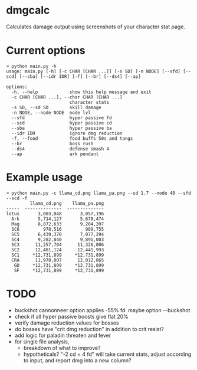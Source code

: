 # dmgcalc

Calculates damage output using screenshots of your character stat page.

# Current options
```
➜ python main.py -h                                                            
usage: main.py [-h] [-c CHAR [CHAR ...]] [-s SD] [-n NODE] [--sfd] [--scd] [--sba] [--idr IDR] [-f] [--br] [--ds4] [--ap]

options:
  -h, --help            show this help message and exit
  -c CHAR [CHAR ...], --char CHAR [CHAR ...]
                        character stats
  -s SD, --sd SD        skill damage
  -n NODE, --node NODE  node lvl
  --sfd                 hyper passive fd
  --scd                 hyper passive cd
  --sba                 hyper passive ba
  --idr IDR             ignore dmg reduction
  -f, --food            food buffs 50s and tangs
  --br                  boss rush
  --ds4                 defense smash 4
  --ap                  ark pendant
```

# Example usage
```
➜ python main.py -c llama_cd.png llama_pa.png --sd 1.7 --node 40 --sfd --scd -f
         llama_cd.png    llama_pa.png
-----  --------------  --------------
lotus       3,003,048       3,057,196
  Ark       5,714,127       5,678,474
  Mag       8,872,633       9,204,207
  SC6         978,516         989,755
  SC5       6,439,370       7,077,294
  SC4       9,282,840       9,891,003
  SC3      11,257,704      11,326,806
  SC2      12,401,124      12,441,993
  SC1     *12,731,899     *12,731,899
  CRA      11,978,807      12,012,865
   GD     *12,731,899     *12,731,899
   SF     *12,731,899     *12,731,899
   ```
   
# TODO
- buckshot cannonneer option applies -55% fd. maybe option --buckshot
- check if all hyper passive boosts give flat 20%
- verify damage reduction values for bosses
- do bosses have "crit dmg reduction" in addition to crit resist?
- add logic for paladin threaten and fever 
- for single file analysis, 
  - breakdown of what to improve?
  - hypotheticals? "-2 cd + 4 fd" will take current stats, adjust according to input, and report dmg into a new column?
